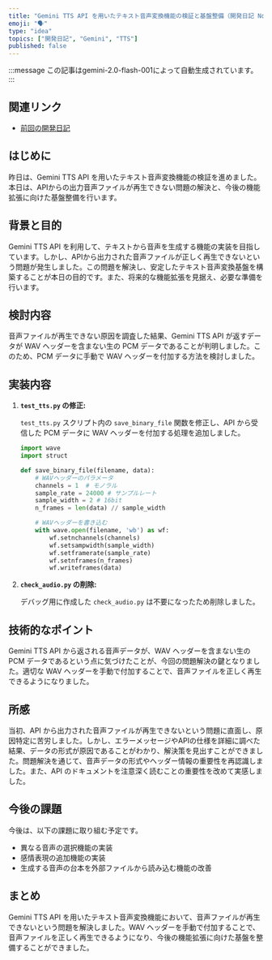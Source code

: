 ```yaml
---
title: "Gemini TTS API を用いたテキスト音声変換機能の検証と基盤整備（開発日記 No.114）"
emoji: "🗣️"
type: "idea"
topics: ["開発日記", "Gemini", "TTS"]
published: false
---
```


:::message
この記事はgemini-2.0-flash-001によって自動生成されています。
:::

## 関連リンク

- [前回の開発日記](https://zenn.dev/centervil/articles/2025-06-20_112_dev-diary)

## はじめに

昨日は、Gemini TTS API を用いたテキスト音声変換機能の検証を進めました。本日は、APIからの出力音声ファイルが再生できない問題の解決と、今後の機能拡張に向けた基盤整備を行います。

## 背景と目的

Gemini TTS API を利用して、テキストから音声を生成する機能の実装を目指しています。しかし、APIから出力された音声ファイルが正しく再生できないという問題が発生しました。この問題を解決し、安定したテキスト音声変換基盤を構築することが本日の目的です。また、将来的な機能拡張を見据え、必要な準備を行います。

## 検討内容

音声ファイルが再生できない原因を調査した結果、Gemini TTS API が返すデータが WAV ヘッダーを含まない生の PCM データであることが判明しました。このため、PCM データに手動で WAV ヘッダーを付加する方法を検討しました。

## 実装内容

1.  **`test_tts.py` の修正:**

    `test_tts.py` スクリプト内の `save_binary_file` 関数を修正し、API から受信した PCM データに WAV ヘッダーを付加する処理を追加しました。

    ```python
    import wave
    import struct

    def save_binary_file(filename, data):
        # WAVヘッダーのパラメータ
        channels = 1  # モノラル
        sample_rate = 24000 # サンプルレート
        sample_width = 2 # 16bit
        n_frames = len(data) // sample_width

        # WAVヘッダーを書き込む
        with wave.open(filename, 'wb') as wf:
            wf.setnchannels(channels)
            wf.setsampwidth(sample_width)
            wf.setframerate(sample_rate)
            wf.setnframes(n_frames)
            wf.writeframes(data)
    ```

2.  **`check_audio.py` の削除:**

    デバッグ用に作成した `check_audio.py` は不要になったため削除しました。

## 技術的なポイント

Gemini TTS API から返される音声データが、WAV ヘッダーを含まない生の PCM データであるという点に気づけたことが、今回の問題解決の鍵となりました。適切な WAV ヘッダーを手動で付加することで、音声ファイルを正しく再生できるようになりました。

## 所感

当初、API から出力された音声ファイルが再生できないという問題に直面し、原因特定に苦労しました。しかし、エラーメッセージやAPIの仕様を詳細に調べた結果、データの形式が原因であることがわかり、解決策を見出すことができました。問題解決を通じて、音声データの形式やヘッダー情報の重要性を再認識しました。また、API のドキュメントを注意深く読むことの重要性を改めて実感しました。

## 今後の課題

今後は、以下の課題に取り組む予定です。

*   異なる音声の選択機能の実装
*   感情表現の追加機能の実装
*   生成する音声の台本を外部ファイルから読み込む機能の改善

## まとめ

Gemini TTS API を用いたテキスト音声変換機能において、音声ファイルが再生できないという問題を解決しました。WAV ヘッダーを手動で付加することで、音声ファイルを正しく再生できるようになり、今後の機能拡張に向けた基盤を整備することができました。